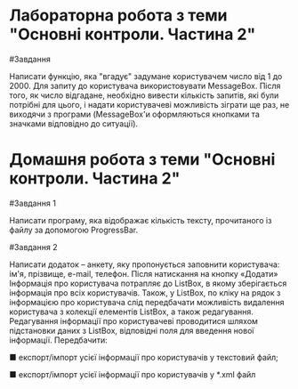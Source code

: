 # Лабораторна робота з теми "Основні контроли. Частина 2"

#Завдання

Написати функцію, яка "вгадує" задумане користувачем число від 1 до 2000. Для запиту до користувача використовувати MessageBox. Після того, як число відгадане, необхідно вивести кількість запитів, які були потрібні для цього, і надати користувачеві можливість зіграти ще раз, не виходячи з програми (MessageBox'и оформляються кнопками та значками відповідно до ситуації).


# Домашня робота з теми "Основні контроли. Частина 2"

#Завдання 1

Написати програму, яка відображає кількість тексту,
прочитаного із файлу за допомогою ProgressBar.

#Завдання 2

Написати додаток – анкету, яку пропонується заповнити
користувача: ім'я, прізвище, e-mail, телефон. Після натискання на кнопку «Додати» Інформація про користувача потрапляє до ListBox, в якому зберігається інформація про всіх користувачів. Також, у ListBox,
по кліку на рядок з інформацією про користувача слід передбачати можливість видалення користувача з колекції елементів ListBox, а також редагування. Редагування інформації про
користувачеві проводитися шляхом підстановки даних з ListBox,
відповідні поля для введення нової інформації.
Передбачити:

■ експорт/імпорт усієї інформації про користувачів у текстовий файл;

■ експорт/імпорт усієї інформації про користувачів у *.xml
файл
